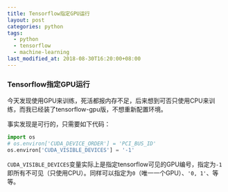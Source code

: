 ```yaml
---
title: Tensorflow指定GPU运行
layout: post
categories: python
tags:
  - python
  - tensorflow
  - machine-learning
last_modified_at: 2018-08-30T16:20:00+08:00
---
```

### Tensorflow指定GPU运行
今天发现使用GPU来训练，死活都报内存不足，后来想到可否只使用CPU来训练，而我已经装了tensorflow-gpu版，不想重新配置环境。


事实发现是可行的，只需要如下代码：
```python
import os
# os.environ['CUDA_DEVICE_ORDER'] = 'PCI_BUS_ID'
os.environ['CUDA_VISIBLE_DEVICES'] = '-1'
```
`CUDA_VISIBLE_DEVICES`变量实际上是指定tensorflow可见的GPU编号，指定为`-1`即所有不可见（只使用CPU）。同样可以指定为`0`（唯一一个GPU）、`'0, 1'`、等等。